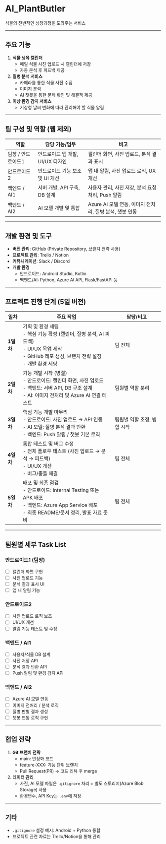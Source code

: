 # AI_PlantButler
식물의 전반적인 성장과정을 도와주는 서비스

---

## 주요 기능
1. **식물 생육 캘린더**
   - 매일 식물 사진 업로드 시 캘린더에 저장
   - 자동 분석 후 피드백 제공
2. **질병 분석 서비스**
   - 카메라를 통한 식물 사진 수집
   - 이미지 분석
   - AI 챗봇을 통한 문제 확인 및 해결책 제공
3. **이상 환경 감지 서비스**
   - 기상청 날씨 변화에 따라 관리해야 할 식물 알림

---

## 팀 구성 및 역할 (웹 제외)

| 역할 | 담당 기능/업무 | 비고 |
|------|----------------|------|
| 팀장 / 안드로이드1 | 안드로이드 앱 개발, UI/UX 디자인 | 캘린더 화면, 사진 업로드, 분석 결과 표시 |
| 안드로이드2 | 안드로이드 기능 보조 및 UI 개선 | 앱 내 알림, 사진 업로드 로직, UX 개선 |
| 백엔드 / AI1 | 서버 개발, API 구축, DB 설계 | 사용자 관리, 사진 저장, 분석 요청 처리, Push 알림 |
| 백엔드 / AI2 | AI 모델 개발 및 통합 | Azure AI 모델 연동, 이미지 전처리, 질병 분석, 챗봇 연동 |

---

## 개발 환경 및 도구
- **버전 관리**: GitHub (Private Repository, 브랜치 전략 사용)
- **프로젝트 관리**: Trello / Notion
- **커뮤니케이션**: Slack / Discord
- **개발 환경**
  - 안드로이드: Android Studio, Kotlin
  - 백엔드/AI: Python, Azure AI API, Flask/FastAPI 등

---

## 프로젝트 진행 단계 (5일 버전)

| 일차 | 주요 작업 | 담당/비고 |
|------|-----------|-----------|
| **1일차** | 기획 및 환경 세팅<br>- 핵심 기능 확정 (캘린더, 질병 분석, AI 피드백)<br>- UI/UX 목업 제작<br>- GitHub 레포 생성, 브랜치 전략 설정<br>- 개발 환경 세팅 | 팀 전체 |
| **2일차** | 기능 개발 시작 (병렬)<br>- 안드로이드: 캘린더 화면, 사진 업로드<br>- 백엔드: 서버 API, DB 구조 설계<br>- AI: 이미지 전처리 및 Azure AI 연결 테스트 | 팀원별 역할 분리 |
| **3일차** | 핵심 기능 개발 마무리<br>- 안드로이드: 사진 업로드 → API 연동<br>- AI 모델: 질병 분석 결과 반환<br>- 백엔드: Push 알림 / 챗봇 기본 로직 | 팀원별 역할 조정, 병합 시작 |
| **4일차** | 통합 테스트 및 버그 수정<br>- 전체 플로우 테스트 (사진 업로드 → 분석 → 피드백)<br>- UI/UX 개선<br>- 버그/충돌 해결 | 팀 전체 |
| **5일차** | 배포 및 최종 점검<br>- 안드로이드: Internal Testing 또는 APK 배포<br>- 백엔드: Azure App Service 배포<br>- 최종 README/문서 정리, 발표 자료 준비 | 팀 전체 |

---

## 팀원별 세부 Task List

### 안드로이드1 (팀장)
- [ ] 캘린더 화면 구현
- [ ] 사진 업로드 기능
- [ ] 분석 결과 표시 UI
- [ ] 앱 내 알림 기능

### 안드로이드2
- [ ] 사진 업로드 로직 보조
- [ ] UI/UX 개선
- [ ] 알림 기능 테스트 및 수정

### 백엔드 / AI1
- [ ] 사용자/식물 DB 설계
- [ ] 사진 저장 API
- [ ] 분석 결과 반환 API
- [ ] Push 알림 및 환경 감지 API

### 백엔드 / AI2
- [ ] Azure AI 모델 연동
- [ ] 이미지 전처리 / 분석 로직
- [ ] 질병 판별 결과 생성
- [ ] 챗봇 연동 로직 구현

---

## 협업 전략
1. **Git 브랜치 전략**
   - main: 안정화 코드
   - feature-XXX: 기능 단위 브랜치
   - Pull Request(PR) → 코드 리뷰 후 merge
2. **데이터 관리**
   - 사진, AI 모델 파일은 `.gitignore` 처리 + 별도 스토리지(Azure Blob Storage) 사용
   - 환경변수, API Key는 `.env`에 저장

---

## 기타
- `.gitignore` 설정 예시: Android + Python 통합
- 프로젝트 관련 자료는 Trello/Notion을 통해 관리
